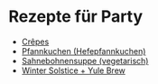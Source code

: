 Rezepte für Party
=====================

* [Crêpes](Crepes.md)
* [Pfannkuchen (Hefepfannkuchen)](Pfannkuchen.htm)
* [Sahnebohnensuppe (vegetarisch)](Sahnebohnensuppe.txt)
* [Winter Solstice + Yule Brew](Solstice+Yule_Brew.txt)
